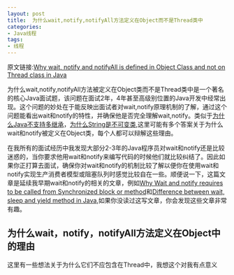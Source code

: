 ```yaml
---
layout: post
title:  为什么wait,notify,notifyAll方法定义在Object而不是Thread类中
categories:
- Java线程
tags:
- 线程
---
```


原文链接:[Why wait, notify and notifyAll is defined in Object Class and not on Thread class in Java](http://javarevisited.blogspot.sg/2012/02/why-wait-notify-and-notifyall-is.html)

 
为什么wait,notify,notifyAll方法被定义在Object类而不是Thread类中是一个著名的核心Java面试题，该问题在面试2年，4年甚至高级别位置的Java开发中经常出现。这个问题的妙处在于能反映出面试者对wait,notify原理机制的了解，通过这个问题能看出wait和notify的特性，并确保他是否完全理解wait,notify。类似于[为什么Java不支持多继承](http://javarevisited.blogspot.com/2011/07/why-multiple-inheritances-are-not.html)，[为什么String是不可变类](http://javarevisited.blogspot.com/2010/10/why-string-is-immutable-in-java.html),这里可能有多个答案关于为什么wait和notify被定义在Object类，每个人都可以辩解这些理由。

在我所有的面试经历中我发现大部分2-3年的Java程序员对wait和notify还是比较迷惑的，当你要求他用wait和notify来编写代码的时候他们就比较纠结了。因此如果你正打算去面试，确保你对wait和notify的机制比较了解以便你在使用wait和notify实现生产消费者模型或阻塞队列时感觉比较自在一些。顺便说一下，这篇文章是延续我早期wait和notify的相关的文章，例如[Why Wait and notify requires to be called from Synchronized block or method](http://javarevisited.blogspot.com/2011/05/wait-notify-and-notifyall-in-java.html)和[Difference between wait, sleep and yield method in Java](http://javarevisited.blogspot.com/2011/12/difference-between-wait-sleep-yield.html),如果你没读过这写文章，你会发现这些文章非常有趣。


## 为什么wait，notify，notifyAll方法定义在Object中的理由

这里有一些想法关于为什么它们不应包含在Thread中，我想这个对我有点意义